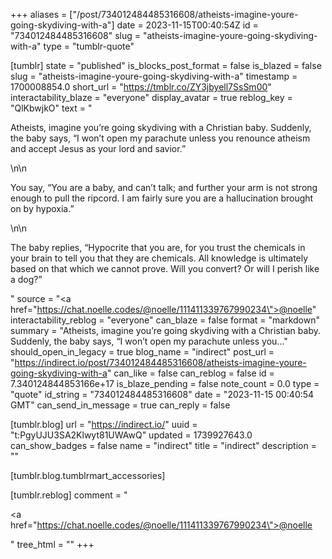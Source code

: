 +++
aliases = ["/post/734012484485316608/atheists-imagine-youre-going-skydiving-with-a"]
date = 2023-11-15T00:40:54Z
id = "734012484485316608"
slug = "atheists-imagine-youre-going-skydiving-with-a"
type = "tumblr-quote"

[tumblr]
state = "published"
is_blocks_post_format = false
is_blazed = false
slug = "atheists-imagine-youre-going-skydiving-with-a"
timestamp = 1700008854.0
short_url = "https://tmblr.co/ZY3jbyell7SsSm00"
interactability_blaze = "everyone"
display_avatar = true
reblog_key = "QlKbwjkO"
text = "<p>Atheists, imagine you&rsquo;re going skydiving with a Christian baby. Suddenly, the baby says, &ldquo;I won&rsquo;t open my parachute unless you renounce atheism and accept Jesus as your lord and savior.&rdquo;</p>\n\n<p>You say, &ldquo;You are a baby, and can&rsquo;t talk; and further your arm is not strong enough to pull the ripcord. I am fairly sure you are a hallucination brought on by hypoxia.&rdquo;</p>\n\n<p>The baby replies, &ldquo;Hypocrite that you are, for you trust the chemicals in your brain to tell you that they are chemicals. All knowledge is ultimately based on that which we cannot prove. Will you convert? Or will I perish like a dog?&rdquo;</p>"
source = "<a href=\"https://chat.noelle.codes/@noelle/111411339767990234\">@noelle</a>"
interactability_reblog = "everyone"
can_blaze = false
format = "markdown"
summary = "Atheists, imagine you’re going skydiving with a Christian baby. Suddenly, the baby says, “I won’t open my parachute unless you..."
should_open_in_legacy = true
blog_name = "indirect"
post_url = "https://indirect.io/post/734012484485316608/atheists-imagine-youre-going-skydiving-with-a"
can_like = false
can_reblog = false
id = 7.340124844853166e+17
is_blaze_pending = false
note_count = 0.0
type = "quote"
id_string = "734012484485316608"
date = "2023-11-15 00:40:54 GMT"
can_send_in_message = true
can_reply = false

[tumblr.blog]
url = "https://indirect.io/"
uuid = "t:PgyUJU3SA2Klwyt81UWAwQ"
updated = 1739927643.0
can_show_badges = false
name = "indirect"
title = "indirect"
description = ""

[tumblr.blog.tumblrmart_accessories]

[tumblr.reblog]
comment = "<p><a href=\"https://chat.noelle.codes/@noelle/111411339767990234\">@noelle</a></p>"
tree_html = ""
+++
